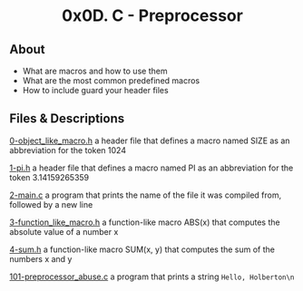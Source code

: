 # <div align="center">0x0D. C - Preprocessor</div>

## About

   - What are macros and how to use them
   - What are the most common predefined macros
   - How to include guard your header files

## Files & Descriptions

[0-object_like_macro.h](https://github.com/Jenni-Foued/holbertonschool-low_level_programming/tree/master/0x0D-preprocessor/0-object_like_macro.h)  a header file that defines a macro named SIZE as an abbreviation for the token 1024

[1-pi.h](https://github.com/Jenni-Foued/holbertonschool-low_level_programming/tree/master/0x0D-preprocessor/1-pi.h)  a header file that defines a macro named PI as an abbreviation for the token 3.14159265359

[2-main.c](https://github.com/Jenni-Foued/holbertonschool-low_level_programming/tree/master/0x0D-preprocessor/2-main.c)   a program that prints the name of the file it was compiled from, followed by a new line

[3-function_like_macro.h](https://github.com/Jenni-Foued/holbertonschool-low_level_programming/tree/master/0x0D-preprocessor/3-function_like_macro.h)  a function-like macro ABS(x) that computes the absolute value of a number x

[4-sum.h](https://github.com/Jenni-Foued/holbertonschool-low_level_programming/tree/master/0x0D-preprocessor/4-sum.h)  a function-like macro SUM(x, y) that computes the sum of the numbers x and y

[101-preprocessor_abuse.c](https://github.com/Jenni-Foued/holbertonschool-low_level_programming/tree/master/0x0D-preprocessor/101-preprocessor_abuse.c) a program that prints a string `Hello, Holberton\n`
